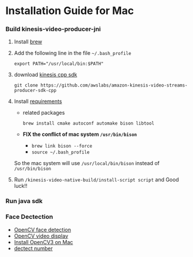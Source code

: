 # Installation Guide for Mac

### Build kinesis-video-producer-jni

1. Install [brew](https://brew.sh/)
1. Add the following line in the file `~/.bash_profile`

	`export PATH="/usr/local/bin:$PATH"`

1. download [kinesis cpp sdk](https://github.com/awslabs/amazon-kinesis-video-streams-producer-sdk-cpp)

	`git clone https://github.com/awslabs/amazon-kinesis-video-streams-producer-sdk-cpp`
	
1. Install [requirements](https://github.com/awslabs/amazon-kinesis-video-streams-producer-sdk-cpp#build-dependencies)

   * related packages
  
		`brew install cmake autoconf automake bison libtool`
		
	* **FIX the conflict of mac system `/usr/bin/bison`**
		* `brew link bison --force`
		* `source ~/.bash_profile`

	So the mac system will use `/usr/local/bin/bison` instead of `/usr/bin/bison`

1. Run `/kinesis-video-native-build/install-script script` and Good luck!!

### Run java sdk


### Face Dectection
* [OpenCV face detection](https://docs.opencv.org/3.3.0/d7/d8b/tutorial_py_face_detection.html)
* [OpenCV video display](http://opencv-python-tutroals.readthedocs.io/en/latest/py_tutorials/py_gui/py_video_display/py_video_display.html)
* [Install OpenCV3 on Mac](https://www.pyimagesearch.com/2016/12/19/install-opencv-3-on-macos-with-homebrew-the-easy-way/)
* [dectect number](https://www.pyimagesearch.com/2017/02/13/recognizing-digits-with-opencv-and-python/)